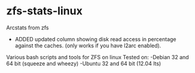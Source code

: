 zfs-stats-linux
===============
Arcstats from zfs

* ADDED updated column showing disk read access in percentage against the caches.
  (only works if you have l2arc enabled).

Various bash scripts and tools for ZFS on linux 
Tested on:
-Debian 32 and 64 bit (squeeze and wheezy)
-Ubuntu 32 and 64 bit (12.04 lts)
